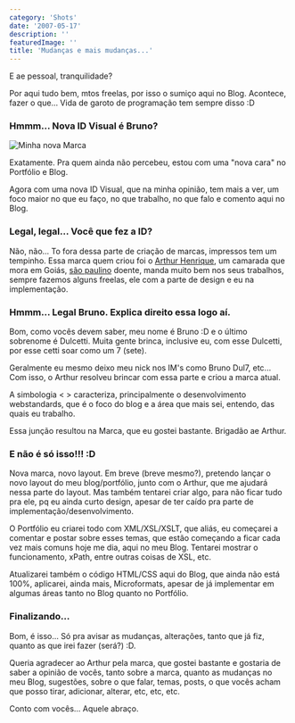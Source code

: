 ```yaml
---
category: 'Shots'
date: '2007-05-17'
description: ''
featuredImage: ''
title: 'Mudanças e mais mudanças...'
---
```


E ae pessoal, tranquilidade?

Por aqui tudo bem, mtos freelas, por isso o sumiço aqui no Blog. Acontece, fazer o que... Vida de garoto de programação tem sempre disso :D

### Hmmm... Nova ID Visual é Bruno?

![Minha nova Marca](/assets/images/posts/502146114_b617a5b3f9_o.gif)

Exatamente. Pra quem ainda não percebeu, estou com uma "nova cara" no Portfólio e Blog.

Agora com uma nova ID Visual, que na minha opinião, tem mais a ver, um foco maior no que eu faço, no que trabalho, no que falo e comento aqui no Blog.

### Legal, legal... Você que fez a ID?

Não, não... To fora dessa parte de criação de marcas, impressos tem um tempinho. Essa marca quem criou foi o [Arthur Henrique](http://www.arthurhenrique.com/), um camarada que mora em Goiás, [são paulino](http://globoesporte.globo.com/ESP/Home/0,,4286,00.html) doente, manda muito bem nos seus trabalhos, sempre fazemos alguns freelas, ele com a parte de design e eu na implementação.

### Hmmm... Legal Bruno. Explica direito essa logo aí.

Bom, como vocês devem saber, meu nome é Bruno :D e o último sobrenome é Dulcetti. Muita gente brinca, inclusive eu, com esse Dulcetti, por esse cetti soar como um 7 (sete).

Geralmente eu mesmo deixo meu nick nos IM's como Bruno Dul7, etc... Com isso, o Arthur resolveu brincar com essa parte e criou a marca atual.

A simbologia < > caracteriza, principalmente o desenvolvimento webstandards, que é o foco do blog e a área que mais sei, entendo, das quais eu trabalho.

Essa junção resultou na Marca, que eu gostei bastante. Brigadão ae Arthur.

### E não é só isso!!! :D

Nova marca, novo layout. Em breve (breve mesmo?), pretendo lançar o novo layout do meu blog/portfólio, junto com o Arthur, que me ajudará nessa parte do layout. Mas também tentarei criar algo, para não ficar tudo pra ele, pq eu ainda curto design, apesar de ter caído pra parte de implementação/desenvolvimento.

O Portfólio eu criarei todo com XML/XSL/XSLT, que aliás, eu começarei a comentar e postar sobre esses temas, que estão começando a ficar cada vez mais comuns hoje me dia, aqui no meu Blog. Tentarei mostrar o funcionamento, xPath, entre outras coisas de XSL, etc.

Atualizarei também o código HTML/CSS aqui do Blog, que ainda não está 100%, aplicarei, ainda mais, Microformats, apesar de já implementar em algumas áreas tanto no Blog quanto no Portfólio.

### Finalizando...

Bom, é isso... Só pra avisar as mudanças, alterações, tanto que já fiz, quanto as que irei fazer (será?) :D.

Queria agradecer ao Arthur pela marca, que gostei bastante e gostaria de saber a opinião de vocês, tanto sobre a marca, quanto as mudanças no meu Blog, sugestões, sobre o que falar, temas, posts, o que vocês acham que posso tirar, adicionar, alterar, etc, etc, etc.

Conto com vocês... Aquele abraço.
